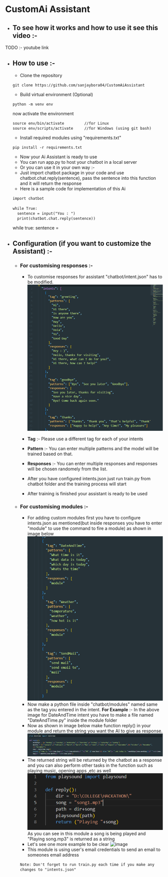 # CustomAi Assistant

* ## To see how it works and how to use it see this video :-
TODO :- youtube link

* ## How to use :-
  * Clone the repository
  ```shell
  git clone https://github.com/sanjaybora04/CustomAiAssistant
  ```
  * Build virtual environment (Optional)
  ```shell
  python -m venv env
  ```
  now activate the environment
  ```shell
  source env/bin/activate         //for Linux
  source env/scripts/activate     //for Windows (using git bash)
  ```
  * Install required modules using "requirements.txt"
  ```shell
  pip install -r requirements.txt
  ```
  * Now your Ai Assistant is ready to use
  * You can run app.py to host your chatbot in a local server
  * Or you can use it in your own way :-
  * Just import chatbot package in your code and use chatbot.chat.reply(sentence), pass the sentence into this function and it will return the response
  * Here is a sample code for implementation of this Ai  
  ```shell
  import chatbot
  
  while True:
    sentence = input("You : ")
    print(chatbot.chat.reply(sentence))
  ```
  
  while true:
    sentence = 
* ## Configuration (if you want to customize the Assistant) :- 
  * ### For customising responses :-
    * To customise responses for assistant "chatbot/intent.json" has to be modified.
    ![image](readmeContent/intentJson.png)
    * **Tag** :- Please use a different tag for each of your intents 
    * **Pattern** :- You can enter multiple patterns and the model will be trained based on that.
    * **Responses** :- You can enter multiple responses and responses will be chosen randomely from the list.

    * After you have configured intents.json just run train.py from chatbot folder and the training process will start
    * After training is finished your assistant is ready to be used
  * ### For customising modules :-
    
    * For adding custom modules first you have to configure intents.json as mentioned(but inside responses you have to enter "module" to use the command to fire a module) as shown in image below
    ![image](readmeContent/intentjson2.png)
    * Now make a python file inside "chatbot/modules" named same as the tag you entered in the intent. **For Example** :- In the above image for DateAndTime intent you have to make a file named "DateAndTime.py" inside the module folder
    * Now as shown in image below make function reply() in your module and return the string you want the AI to give as response.
    ![image](readmeContent/module.png)
    * The returned string will be returned by the chatbot as a response and you can also perform other tasks in the function such as playing music, opening apps ,etc as well
    ![image](readmeContent/song.png)
    As you can see in this module a song is being played and "Playing song.mp3" is returned as a string
    * Let's see one more example to be clear
    ![image](readmeContent/sendMail.png) 
    * This module is using user's email credentials to send an email to someones email address
    ```
    Note: Don't forget to run train.py each time if you make any changes to "intents.json"
    ```